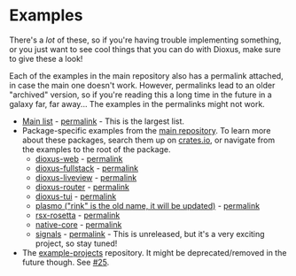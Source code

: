 # Examples

There's a *lot* of these, so if you're having trouble implementing something, or you just want to see cool things
that you can do with Dioxus, make sure to give these a look!

Each of the examples in the main repository also has a permalink attached, in case the main one doesn't work.
 However, permalinks lead to an older "archived" version, so if you're reading this a long time in the future in a galaxy far, far away...
 The examples in the permalinks might not work.

- [Main list](https://github.com/DioxusLabs/dioxus/tree/master/examples) - [permalink](https://github.com/DioxusLabs/dioxus/tree/60ee82942c4decf67b6ad263f639553d9b7e28a9/examples) - This is the largest list.
- Package-specific examples from the [main repository](https://github.com/DioxusLabs/dioxus/). To learn more about these packages, search them up on [crates.io](https://crates.io/), or navigate from the examples to the root of the package.
  - [dioxus-web](https://github.com/DioxusLabs/dioxus/tree/master/packages/web/examples) - [permalink](https://github.com/DioxusLabs/dioxus/tree/60ee82942c4decf67b6ad263f639553d9b7e28a9/packages/web/examples)
  - [dioxus-fullstack](https://github.com/DioxusLabs/dioxus/tree/master/packages/fullstack/examples) - [permalink](https://github.com/DioxusLabs/dioxus/tree/60ee82942c4decf67b6ad263f639553d9b7e28a9/packages/fullstack/examples)
  - [dioxus-liveview](https://github.com/DioxusLabs/dioxus/tree/master/packages/liveview/examples) - [permalink](https://github.com/DioxusLabs/dioxus/tree/60ee82942c4decf67b6ad263f639553d9b7e28a9/packages/liveview/examples)
  - [dioxus-router](https://github.com/DioxusLabs/dioxus/tree/master/packages/router/examples) - [permalink](https://github.com/DioxusLabs/dioxus/tree/60ee82942c4decf67b6ad263f639553d9b7e28a9/packages/router/examples)
  - [dioxus-tui](https://github.com/DioxusLabs/dioxus/tree/master/packages/dioxus-tui/examples) - [permalink](https://github.com/DioxusLabs/dioxus/tree/60ee82942c4decf67b6ad263f639553d9b7e28a9/packages/dioxus-tui/examples)
  - [plasmo ("rink" is the old name, it will be updated)](https://github.com/DioxusLabs/dioxus/tree/master/packages/rink/examples) - [permalink](https://github.com/DioxusLabs/dioxus/tree/60ee82942c4decf67b6ad263f639553d9b7e28a9/packages/rink/examples)
  - [rsx-rosetta](https://github.com/DioxusLabs/dioxus/tree/master/packages/rsx-rosetta/examples) - [permalink](https://github.com/DioxusLabs/dioxus/tree/60ee82942c4decf67b6ad263f639553d9b7e28a9/packages/rsx-rosetta/examples)
  - [native-core](https://github.com/DioxusLabs/dioxus/tree/master/packages/native-core/examples) - [permalink](https://github.com/DioxusLabs/dioxus/tree/60ee82942c4decf67b6ad263f639553d9b7e28a9/packages/native-core/examples)
  - [signals](https://github.com/DioxusLabs/dioxus/tree/master/packages/signals/examples) - [permalink](https://github.com/DioxusLabs/dioxus/tree/60ee82942c4decf67b6ad263f639553d9b7e28a9/packages/signals/examples) - This is unreleased, but it's a very exciting project, so stay tuned!
- The [example-projects](https://github.com/DioxusLabs/example-projects) repository. It might be deprecated/removed in the future though. See [#25](https://github.com/DioxusLabs/example-projects/issues/25).